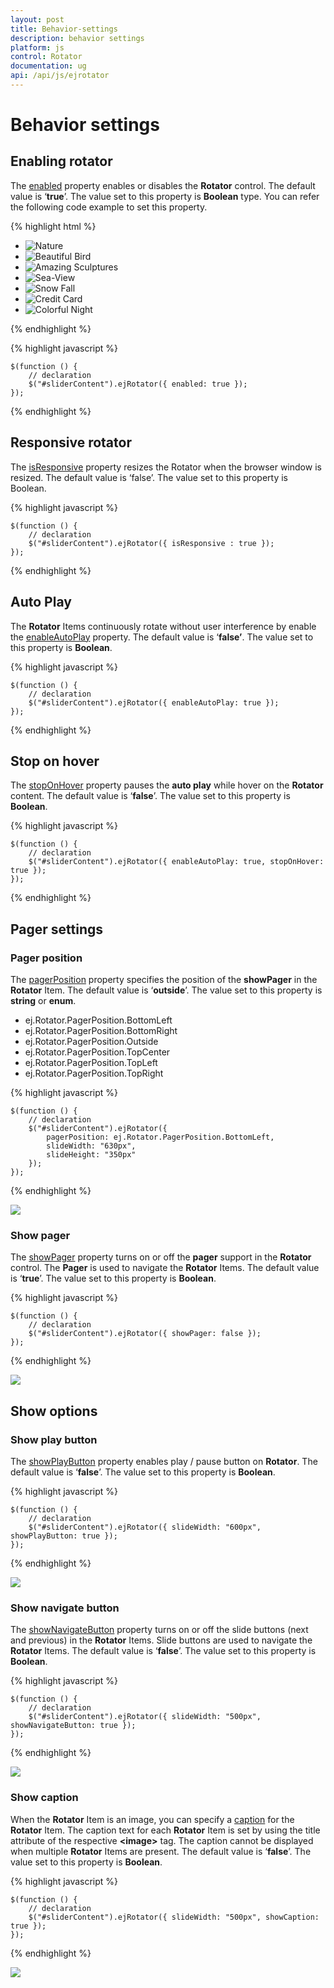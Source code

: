 ```yaml
---
layout: post
title: Behavior-settings
description: behavior settings
platform: js
control: Rotator
documentation: ug
api: /api/js/ejrotator
---
```


# Behavior settings

## Enabling rotator

The [enabled](https://help.syncfusion.com/api/js/ejrotator#members:enabled) property enables or disables the **Rotator** control. The default value is ‘**true**’. The value set to this property is **Boolean** type. You can refer the following code example to set this property.

  {% highlight html %}

  
<div class="cols-sample-area">
   <ul id="sliderContent" accesskey="e">
      <li>
         <img class="image" src="../images/rotator/nature.jpg" title="Nature" />
      </li>
      <li>
         <img class="image" src="../images/rotator/bird.jpg" title="Beautiful Bird" />
      </li>
      <li>
         <img class="image" src="../images/rotator/sculpture.jpg" title="Amazing Sculptures" />
      </li>
      <li>
         <img class="image" src="../images/rotator/seaview.jpg" title="Sea-View" />
      </li>
      <li>
         <img class="image" src="../images/rotator/snowfall.jpg" title="Snow Fall" />
      </li>
      <li>
         <img class="image" src="../images/rotator/card.jpg" title="Credit Card" />
      </li>
      <li>
         <img class="image" src="../images/rotator/night.jpg" title="Colorful Night" />
      </li>
   </ul>
</div>


  {% endhighlight %}


  {% highlight javascript %}

    $(function () {
        // declaration
        $("#sliderContent").ejRotator({ enabled: true });
    });

  {% endhighlight %}
  
## Responsive rotator

The [isResponsive](https://help.syncfusion.com/api/js/ejrotator#members:isresponsive) property resizes the Rotator when the browser window is resized. The default value is ‘false’. The value set to this property is Boolean. 

{% highlight javascript %}


    $(function () {
        // declaration
        $("#sliderContent").ejRotator({ isResponsive : true });
    });

{% endhighlight %}

## Auto Play

The **Rotator** Items continuously rotate without user interference by enable the [enableAutoPlay](https://help.syncfusion.com/api/js/ejrotator#members:enableautoplay) property. The default value is ‘**false’**. The value set to this property is **Boolean**. 

{% highlight javascript %}

    $(function () {
        // declaration
        $("#sliderContent").ejRotator({ enableAutoPlay: true });
    });

{% endhighlight %}

## Stop on hover

The [stopOnHover](https://help.syncfusion.com/api/js/ejrotator#members:stoponhover) property pauses the **auto play** while hover on the **Rotator** content. The default value is ‘**false**’. The value set to this property is **Boolean**. 

{% highlight javascript %}

    $(function () {
        // declaration
        $("#sliderContent").ejRotator({ enableAutoPlay: true, stopOnHover: true });
    });


{% endhighlight %}

## Pager settings

### Pager position

The [pagerPosition](https://help.syncfusion.com/api/js/ejrotator#members:pagerposition) property specifies the position of the **showPager** in the **Rotator** Item. The default value is ‘**outside**’. The value set to this property is **string** or **enum**. 

* ej.Rotator.PagerPosition.BottomLeft
* ej.Rotator.PagerPosition.BottomRight
* ej.Rotator.PagerPosition.Outside
* ej.Rotator.PagerPosition.TopCenter
* ej.Rotator.PagerPosition.TopLeft
* ej.Rotator.PagerPosition.TopRight



{% highlight javascript %}

    
    $(function () {
        // declaration
        $("#sliderContent").ejRotator({
            pagerPosition: ej.Rotator.PagerPosition.BottomLeft,
            slideWidth: "630px",
            slideHeight: "350px"
        });
    });

{% endhighlight %}



![](/js/Rotator/Behavior-settings_images/Behavior-settings_img1.png)

### Show pager

The [showPager](https://help.syncfusion.com/api/js/ejrotator#members:showpager) property turns on or off the **pager** support in the **Rotator** control. The **Pager** is used to navigate the **Rotator** Items. The default value is ‘**true**’. The value set to this property is **Boolean**. 

{% highlight javascript %}

    $(function () {
        // declaration
        $("#sliderContent").ejRotator({ showPager: false });
    });

{% endhighlight %}



![](/js/Rotator/Behavior-settings_images/Behavior-settings_img2.png)

## Show options

### Show play button

The [showPlayButton](https://help.syncfusion.com/api/js/ejrotator#members:showplaybutton) property enables play / pause button on **Rotator**. The default value is ‘**false**’. The value set to this property is **Boolean**.

{% highlight javascript %}

    $(function () {
        // declaration
        $("#sliderContent").ejRotator({ slideWidth: "600px", showPlayButton: true });
    });

{% endhighlight %}



![](/js/Rotator/Behavior-settings_images/Behavior-settings_img3.png)

### Show navigate button

The [showNavigateButton](https://help.syncfusion.com/api/js/ejrotator#members:shownavigatebutton) property turns on or off the slide buttons (next and previous) in the **Rotator** Items. Slide buttons are used to navigate the **Rotator** Items. The default value is ‘**false**’. The value set to this property is **Boolean**. 

{% highlight javascript %}

    $(function () {
        // declaration
        $("#sliderContent").ejRotator({ slideWidth: "500px", showNavigateButton: true });
    });

{% endhighlight %}



![](/js/Rotator/Behavior-settings_images/Behavior-settings_img4.png) 

### Show caption

When the **Rotator** Item is an image, you can specify a [caption](https://help.syncfusion.com/api/js/ejrotator#members:showcaption) for the **Rotator** Item. The caption text for each **Rotator** Item is set by using the title attribute of the respective **&lt;image&gt;** tag. The caption cannot be displayed when multiple **Rotator** Items are present. The default value is ‘**false**’. The value set to this property is **Boolean**. 

{% highlight javascript %}

    $(function () {
        // declaration
        $("#sliderContent").ejRotator({ slideWidth: "500px", showCaption: true });
    });

{% endhighlight %}



![](/js/Rotator/Behavior-settings_images/Behavior-settings_img5.png) 

